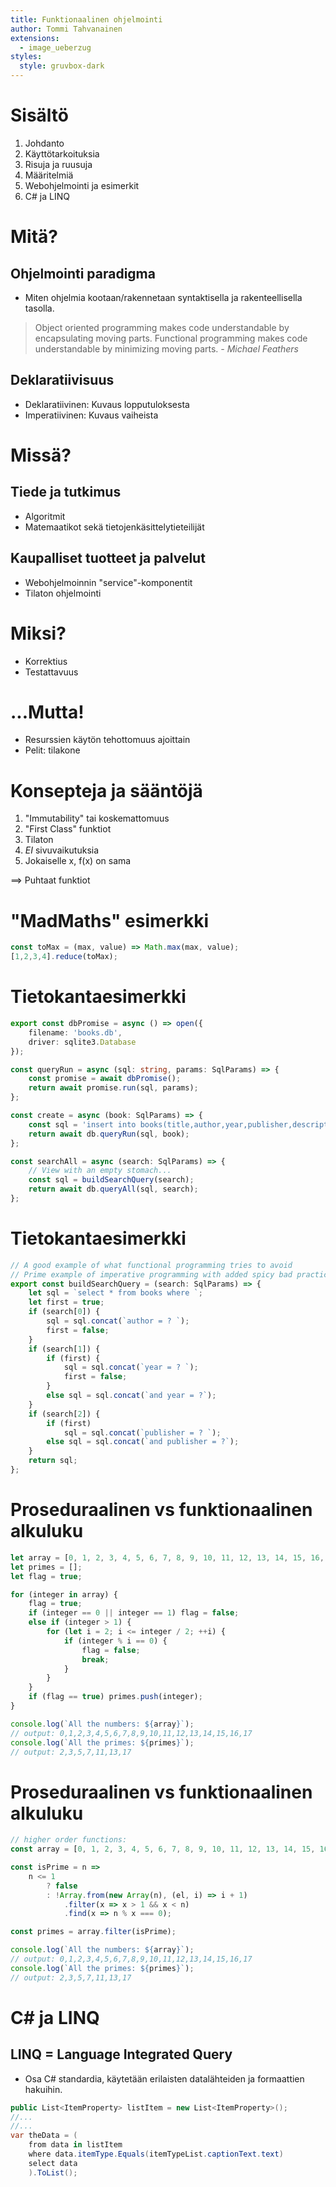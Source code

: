 ```yaml
---
title: Funktionaalinen ohjelmointi
author: Tommi Tahvanainen
extensions:
  - image_ueberzug
styles:
  style: gruvbox-dark
---
```


# Sisältö
1. Johdanto
2. Käyttötarkoituksia
3. Risuja ja ruusuja
4. Määritelmiä
5. Webohjelmointi ja esimerkit
6. C# ja LINQ

# Mitä?
## Ohjelmointi **paradigma**
- Miten ohjelmia kootaan/rakennetaan syntaktisella ja rakenteellisella tasolla.

> Object oriented programming makes code understandable by encapsulating moving parts. Functional programming makes code understandable by minimizing moving parts. *- Michael Feathers*

## **Deklaratiivisuus**
- Deklaratiivinen: Kuvaus lopputuloksesta
- Imperatiivinen: Kuvaus vaiheista

# Missä?

## Tiede ja tutkimus
- Algoritmit
- Matemaatikot sekä tietojenkäsittelytieteilijät

## Kaupalliset tuotteet ja palvelut
- Webohjelmoinnin "service"-komponentit
- Tilaton ohjelmointi

# Miksi?
- Korrektius
- Testattavuus

# ...Mutta!
- Resurssien käytön tehottomuus ajoittain
- Pelit: tilakone

# Konsepteja ja sääntöjä

1. "Immutability" tai koskemattomuus
2. "First Class" funktiot
3. Tilaton
4. *EI* sivuvaikutuksia
5. Jokaiselle x, f(x) on sama

==> Puhtaat funktiot

# "MadMaths" esimerkki
```ts
const toMax = (max, value) => Math.max(max, value);
[1,2,3,4].reduce(toMax);
```

# Tietokantaesimerkki
```ts
export const dbPromise = async () => open({
    filename: 'books.db',
    driver: sqlite3.Database
});
```

```ts
const queryRun = async (sql: string, params: SqlParams) => {
    const promise = await dbPromise();
    return await promise.run(sql, params);
};
```

```ts
const create = async (book: SqlParams) => {
    const sql = 'insert into books(title,author,year,publisher,description) values (?,?,?,?,?)';
    return await db.queryRun(sql, book);
};
```

```ts
const searchAll = async (search: SqlParams) => {
    // View with an empty stomach...
    const sql = buildSearchQuery(search);
    return await db.queryAll(sql, search);
};
```

# Tietokantaesimerkki
```ts
// A good example of what functional programming tries to avoid
// Prime example of imperative programming with added spicy bad practices
export const buildSearchQuery = (search: SqlParams) => {
    let sql = `select * from books where `;
    let first = true;
    if (search[0]) {
        sql = sql.concat(`author = ? `);
        first = false;
    }
    if (search[1]) {
        if (first) {
            sql = sql.concat(`year = ? `);
            first = false;
        }
        else sql = sql.concat(`and year = ?`);
    }
    if (search[2]) {
        if (first)
            sql = sql.concat(`publisher = ? `);
        else sql = sql.concat(`and publisher = ?`);
    }
    return sql;
};
```

# Proseduraalinen vs funktionaalinen alkuluku
```ts
let array = [0, 1, 2, 3, 4, 5, 6, 7, 8, 9, 10, 11, 12, 13, 14, 15, 16, 17];
let primes = [];
let flag = true;

for (integer in array) {
    flag = true;
    if (integer == 0 || integer == 1) flag = false;
    else if (integer > 1) {
        for (let i = 2; i <= integer / 2; ++i) {
            if (integer % i == 0) {
                flag = false;
                break;
            }
        }
    }
    if (flag == true) primes.push(integer);
}

console.log(`All the numbers: ${array}`);
// output: 0,1,2,3,4,5,6,7,8,9,10,11,12,13,14,15,16,17
console.log(`All the primes: ${primes}`);
// output: 2,3,5,7,11,13,17
```

# Proseduraalinen vs funktionaalinen alkuluku
```ts
// higher order functions:
const array = [0, 1, 2, 3, 4, 5, 6, 7, 8, 9, 10, 11, 12, 13, 14, 15, 16, 17];

const isPrime = n =>
    n <= 1
        ? false
        : !Array.from(new Array(n), (el, i) => i + 1)
            .filter(x => x > 1 && x < n)
            .find(x => n % x === 0);

const primes = array.filter(isPrime);

console.log(`All the numbers: ${array}`);
// output: 0,1,2,3,4,5,6,7,8,9,10,11,12,13,14,15,16,17
console.log(`All the primes: ${primes}`);
// output: 2,3,5,7,11,13,17
```

# C# ja LINQ
## LINQ = Language Integrated Query
- Osa C# standardia, käytetään erilaisten datalähteiden ja formaattien hakuihin.

```cs
public List<ItemProperty> listItem = new List<ItemProperty>();
//...
//...
var theData = (
    from data in listItem
    where data.itemType.Equals(itemTypeList.captionText.text)
    select data
    ).ToList();
```



